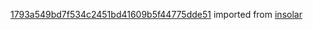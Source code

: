 [1793a549bd7f534c2451bd41609b5f44775dde51](https://github.com/insolar/insolar/commit/1793a549bd7f534c2451bd41609b5f44775dde51) imported from [insolar](https://github.com/insolar/insolar)
